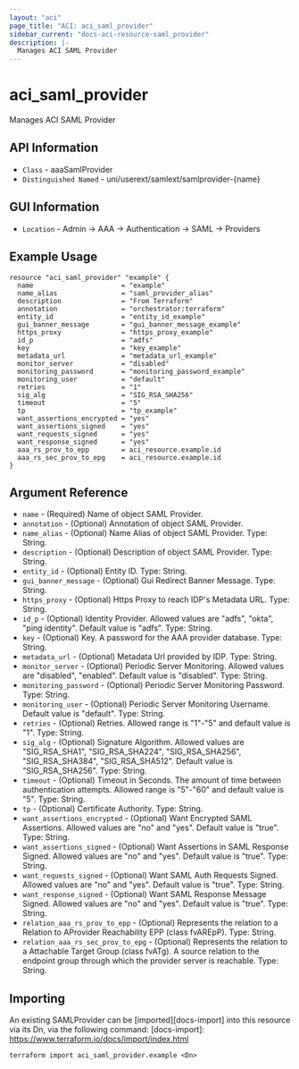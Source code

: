 ```yaml
---
layout: "aci"
page_title: "ACI: aci_saml_provider"
sidebar_current: "docs-aci-resource-saml_provider"
description: |-
  Manages ACI SAML Provider
---
```


# aci_saml_provider #

Manages ACI SAML Provider

## API Information ##

* `Class` - aaaSamlProvider
* `Distinguished Named` - uni/userext/samlext/samlprovider-{name}

## GUI Information ##

* `Location` - Admin -> AAA -> Authentication -> SAML -> Providers


## Example Usage ##

```hcl
resource "aci_saml_provider" "example" {
  name                      = "example"
  name_alias                = "saml_provider_alias"
  description               = "From Terraform"
  annotation                = "orchestrator:terraform"
  entity_id                 = "entity_id_example" 
  gui_banner_message        = "gui_banner_message_example"
  https_proxy               = "https_proxy_example"
  id_p                      = "adfs"
  key                       = "key_example"
  metadata_url              = "metadata_url_example"
  monitor_server            = "disabled"
  monitoring_password       = "monitoring_password_example"
  monitoring_user           = "default"
  retries                   = "1"
  sig_alg                   = "SIG_RSA_SHA256"
  timeout                   = "5"
  tp                        = "tp_example"
  want_assertions_encrypted = "yes"
  want_assertions_signed    = "yes"
  want_requests_signed      = "yes"
  want_response_signed      = "yes"
  aaa_rs_prov_to_epp        = aci_resource.example.id
  aaa_rs_sec_prov_to_epg    = aci_resource.example.id
}
```

## Argument Reference ##


* `name` - (Required) Name of object SAML Provider.
* `annotation` - (Optional) Annotation of object SAML Provider.
* `name_alias` - (Optional) Name Alias of object SAML Provider. Type: String.
* `description` - (Optional) Description of object SAML Provider. Type: String.
* `entity_id` - (Optional) Entity ID. Type: String.
* `gui_banner_message` - (Optional) Gui Redirect Banner Message. Type: String.
* `https_proxy` - (Optional) Https Proxy to reach IDP's Metadata URL. Type: String.
* `id_p` - (Optional) Identity Provider. Allowed values are "adfs", "okta", "ping identity". Default value is "adfs". Type: String.
* `key` - (Optional) Key. A password for the AAA provider database. Type: String.
* `metadata_url` - (Optional) Metadata Url provided by IDP. Type: String.
* `monitor_server` - (Optional) Periodic Server Monitoring. Allowed values are "disabled", "enabled". Default value is "disabled". Type: String.
* `monitoring_password` - (Optional) Periodic Server Monitoring Password. Type: String.
* `monitoring_user` - (Optional) Periodic Server Monitoring Username. Default value is "default". Type: String.
* `retries` - (Optional) Retries. Allowed range is "1"-"5" and default value is "1". Type: String.
* `sig_alg` - (Optional) Signature Algorithm. Allowed values are "SIG_RSA_SHA1", "SIG_RSA_SHA224", "SIG_RSA_SHA256", "SIG_RSA_SHA384", "SIG_RSA_SHA512". Default value is "SIG_RSA_SHA256". Type: String.
* `timeout` - (Optional) Timeout in Seconds. The amount of time between authentication attempts. Allowed range is "5"-"60" and default value is "5". Type: String.
* `tp` - (Optional) Certificate Authority. Type: String.
* `want_assertions_encrypted` - (Optional) Want Encrypted SAML Assertions. Allowed values are "no" and "yes". Default value is "true". Type: String.
* `want_assertions_signed` - (Optional) Want Assertions in SAML Response Signed. Allowed values are "no" and "yes". Default value is "true". Type: String.
* `want_requests_signed` - (Optional) Want SAML Auth Requests Signed. Allowed values are "no" and "yes". Default value is "true". Type: String.
* `want_response_signed` - (Optional) Want SAML Response Message Signed. Allowed values are "no" and "yes". Default value is "true". Type: String.
* `relation_aaa_rs_prov_to_epp` - (Optional) Represents the relation to a Relation to AProvider Reachability EPP (class fvAREpP). Type: String.
* `relation_aaa_rs_sec_prov_to_epg` - (Optional) Represents the relation to a Attachable Target Group (class fvATg). A source relation to the endpoint group through which the provider server is reachable. Type: String.



## Importing ##

An existing SAMLProvider can be [imported][docs-import] into this resource via its Dn, via the following command:
[docs-import]: https://www.terraform.io/docs/import/index.html


```
terraform import aci_saml_provider.example <Dn>
```